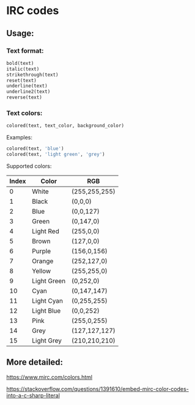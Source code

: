 # IRC codes

## Usage:

### Text format:
```python
bold(text)
italic(text)
strikethrough(text)
reset(text)
underline(text)
underline2(text)
reverse(text)
```

### Text colors:
```python
colored(text, text_color, background_color)
```

Examples:
```python
colored(text, 'blue')
colored(text, 'light green', 'grey')
```

Supported colors:

| Index | Color       | RGB           |
|-------|-------------|---------------|
| 0     | White       | (255,255,255) |
| 1     | Black       | (0,0,0)       |
| 2     | Blue        | (0,0,127)     |
| 3     | Green       | (0,147,0)     |
| 4     | Light Red   | (255,0,0)     |
| 5     | Brown       | (127,0,0)     |
| 6     | Purple      | (156,0,156)   |
| 7     | Orange      | (252,127,0)   |
| 8     | Yellow      | (255,255,0)   |
| 9     | Light Green | (0,252,0)     |
| 10    | Cyan        | (0,147,147)   |
| 11    | Light Cyan  | (0,255,255)   |
| 12    | Light Blue  | (0,0,252)     |
| 13    | Pink        | (255,0,255)   |
| 14    | Grey        | (127,127,127) |
| 15    | Light Grey  | (210,210,210) |

## More detailed:
https://www.mirc.com/colors.html

https://stackoverflow.com/questions/1391610/embed-mirc-color-codes-into-a-c-sharp-literal